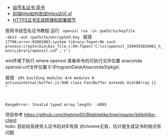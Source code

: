 - [自签名证书 简书](https://www.jianshu.com/p/81dbcde4fd7c)
- [前端http如何改成https访问 sf](https://segmentfault.com/q/1010000016887069#answer-1020000021939448)
- [HTTPS证书生成原理和部署细节](https://www.cnblogs.com/liyulong1982/p/6106129.html)

按简书自签名证书教程
运行 
<code>
openssl rsa -in /path/to/keyfile -des3 -out /path/to/encrypted.key
</code> 
报错
<code>
17796:error:02001003:system library:fopen:No such process:crypto\bio\bss_file.c:69:fopen('C:\ci\openssl_1569593028961\_h_env\Library/openssl.cnf','r')
</code>

win环境下执行 where openssl 查看命令的可执行文件位置
anaconda openssl.cnf文件位置
E:\ProgramData\Anaconda3\pkgs\

报错
<code>
10% building modules 4/4 modules 0 activeinternal/buffer.js:940
class FastBuffer extends Uint8Array {}
^

RangeError: Invalid typed array length: -4095
</code>

项目参考 https://github.com/thetime50/Bilebilelike/tree/master/bilibililike-client  
todo: 目前给系统导入证书后对IE有效 对chrome无效，估计是生成证书的格式有问题
